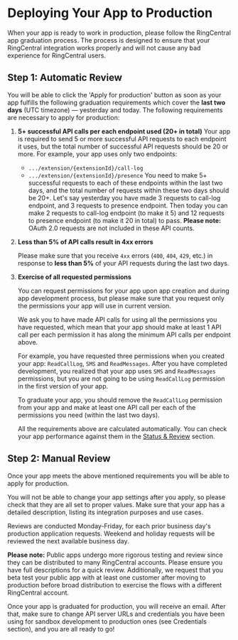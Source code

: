 # Deploying Your App to Production

When your app is ready to work in production, please follow the RingCentral app graduation process. The process is designed to ensure that your RingCentral integration works properly and will not cause any bad experience for RingCentral users.

## Step 1: Automatic Review

You will be able to click the 'Apply for production' button as soon as your app fulfills the following graduation requirements which cover the **last two days** (UTC timezone) &#x2014; yesterday and today. The following requirements are necessary to apply for production:

1. **5+ successful API calls per each endpoint used (20+ in total)**
    Your app is required to send 5 or more successful API requests to each endpoint it uses, but the total number of successful API requests should be 20 or more.
    For example, your app uses only two endpoints:
    * `.../extension/{extensionId}/call-log`
    * `.../extension/{extensionId}/presence`
    You need to make 5+ successful requests to each of these endpoints within the last two days, and the total number of requests within these two days should be 20+.
    Let's say yesterday you have made 3 requests to call-log endpoint, and 3 requests to presence endpoint. Then today you can make 2 requests to call-log endpoint (to make it 5) and 12 requests to presence endpoint (to make it 20 in total) to pass.
    **Please note:** OAuth 2.0 requests are not included in these API counts.

2. **Less than 5% of API calls result in 4xx errors**

    Please make sure that you receive `4xx` errors (`400`, `404`, `429`, etc.) in response to **less than 5%** of your API requests during the last two days.

3. **Exercise of all requested permissions**

    You can request permissions for your app upon app creation and during app development process, but please make sure that you request only the permissions your app will use in current version.

    We ask you to have made API calls for using all the permissions you have requested, which mean that your app should make at least 1 API call per each permission it has along the minimum API calls per endpoint above.

    For example, you have requested three permissions when you created your app: `ReadCallLog`, `SMS` and `ReadMessages`. After you have completed development, you realized that your app uses `SMS` and `ReadMessages` permissions, but you are not going to be using `ReadCallLog` permission in the first version of your app.

    To graduate your app, you should remove the `ReadCallLog` permission from your app and make at least one API call per each of the permissions you need (within the last two days).

    All the requirements above are calculated automatically. You can check your app performance against them in the [Status &amp; Review](https://developers.ringcentral.com/my-account.html#/status-and-review) section.

## Step 2: Manual Review

Once your app meets the above mentioned requirements you will be able to apply for production.

You will not be able to change your app settings after you apply, so please check that they are all set to proper values. Make sure that your app has a detailed description, listing its integration purposes and use cases.

Reviews are conducted Monday-Friday, for each prior business day's production application requests. Weekend and holiday requests will be reviewed the next available business day.

**Please note:** Public apps undergo more rigorous testing and review since they can be distributed to many RingCentral accounts. Please ensure you have full descriptions for a quick review. Additionally, we request that you beta test your public app with at least one customer after moving to production before broad distribution to exercise the flows with a different RingCentral account.

Once your app is graduated for production, you will receive an email. After that, make sure to change API server URLs and credentials you have been using for sandbox development to production ones (see Credentials section), and you are all ready to go!

